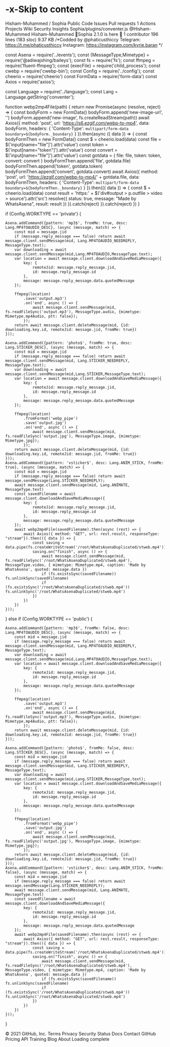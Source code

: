 # -x-Skip to content
Hisham-Muhammed
/
Sophia
Public
Code
Issues
Pull requests
1
Actions
Projects
Wiki
Security
Insights
Sophia/plugins/conventer.js
@Hisham-Muhammed
Hisham-Muhammed 👑Sophia 2.1.0 is here 👑
 1 contributor
196 lines (183 sloc)  9.37 KB
/*Codded by @phaticusthiccy
Telegram: https://t.me/phaticusthiccy
Instagram: https://instagram.com/kyrie.baran
*/

const Asena = require('../events');
const {MessageType,Mimetype} = require('@adiwajshing/baileys');
const fs = require('fs');
const ffmpeg = require('fluent-ffmpeg');
const {execFile} = require('child_process');
const cwebp = require('cwebp-bin');
const Config = require('../config');
const cheerio = require('cheerio')
const FormData = require('form-data')
const Axios = require('axios');

const Language = require('../language');
const Lang = Language.getString('conventer');

function webp2mp4File(path) {
    return new Promise(async (resolve, reject) => {
        const bodyForm = new FormData()
        bodyForm.append('new-image-url', '')
        bodyForm.append('new-image', fs.createReadStream(path))
        await Axios({
            method: 'post',
            url: 'https://s6.ezgif.com/webp-to-mp4',
            data: bodyForm,
            headers: {
                'Content-Type': `multipart/form-data boundary=${bodyForm._boundary}`
            }
        }).then(async ({ data }) => {
            const bodyFormThen = new FormData()
            const $ = cheerio.load(data)
            const file = $('input[name="file"]').attr('value')
            const token = $('input[name="token"]').attr('value')
            const convert = $('input[name="file"]').attr('value')
            const gotdata = {
                file: file,
                token: token,
                convert: convert
            }
            bodyFormThen.append('file', gotdata.file)
            bodyFormThen.append('token', gotdata.token)
            bodyFormThen.append('convert', gotdata.convert)
            await Axios({
                method: 'post',
                url: 'https://ezgif.com/webp-to-mp4/' + gotdata.file,
                data: bodyFormThen,
                headers: {
                    'Content-Type': `multipart/form-data boundary=${bodyFormThen._boundary}`
                }
            }).then(({ data }) => {
                const $ = cheerio.load(data)
                const result = 'https:' + $('div#output > p.outfile > video > source').attr('src')
                resolve({
                    status: true,
                    message: "Made by WhatsAsena",
                    result: result
                })
            }).catch(reject)
        }).catch(reject)
    })
}

if (Config.WORKTYPE == 'private') {

    Asena.addCommand({pattern: 'mp3$', fromMe: true, desc: Lang.MP4TOAUDİO_DESC}, (async (message, match) => {    
        const mid = message.jid
        if (message.reply_message === false) return await message.client.sendMessage(mid, Lang.MP4TOAUDİO_NEEDREPLY, MessageType.text);
        var downloading = await message.client.sendMessage(mid,Lang.MP4TOAUDİO,MessageType.text);
        var location = await message.client.downloadAndSaveMediaMessage({
            key: {
                remoteJid: message.reply_message.jid,
                id: message.reply_message.id
            },
            message: message.reply_message.data.quotedMessage
        });

        ffmpeg(location)
            .save('output.mp3')
            .on('end', async () => {
                await message.client.sendMessage(mid, fs.readFileSync('output.mp3'), MessageType.audio, {mimetype: Mimetype.mp4Audio, ptt: false});
            });
        return await message.client.deleteMessage(mid, {id: downloading.key.id, remoteJid: message.jid, fromMe: true})
    }));

    Asena.addCommand({pattern: 'photo$', fromMe: true, desc: Lang.STİCKER_DESC}, (async (message, match) => {   
        const mid = message.jid
        if (message.reply_message === false) return await message.client.sendMessage(mid, Lang.STİCKER_NEEDREPLY, MessageType.text);
        var downloading = await message.client.sendMessage(mid,Lang.STİCKER,MessageType.text);
        var location = await message.client.downloadAndSaveMediaMessage({
            key: {
                remoteJid: message.reply_message.jid,
                id: message.reply_message.id
            },
            message: message.reply_message.data.quotedMessage
        });

        ffmpeg(location)
            .fromFormat('webp_pipe')
            .save('output.jpg')
            .on('end', async () => {
                await message.client.sendMessage(mid, fs.readFileSync('output.jpg'), MessageType.image, {mimetype: Mimetype.jpg});
            });
        return await message.client.deleteMessage(mid, {id: downloading.key.id, remoteJid: message.jid, fromMe: true})
    }));
    Asena.addCommand({pattern: 'vsticker$', desc: Lang.ANİM_STİCK, fromMe: true}, (async (message, match) => {
        const mid = message.jid
        if (message.reply_message === false) return await message.sendMessage(Lang.STİCKER_NEEDREPLY);
        await message.client.sendMessage(mid, Lang.ANİMATE, MessageType.text)
        const savedFilename = await message.client.downloadAndSaveMediaMessage({
            key: {
                remoteJid: message.reply_message.jid,
                id: message.reply_message.id
            },
            message: message.reply_message.data.quotedMessage
        });
        await webp2mp4File(savedFilename).then(async (rest) => {
            await Axios({ method: "GET", url: rest.result, responseType: "stream"}).then(({ data }) => {
                const saving = data.pipe(fs.createWriteStream('/root/WhatsAsenaDuplicated/stweb.mp4'))
                saving.on("finish", async () => {
                    await message.client.sendMessage(mid, fs.readFileSync('/root/WhatsAsenaDuplicated/stweb.mp4'), MessageType.video, { mimetype: Mimetype.mp4, caption: 'Made by WhatsAsena', quoted: message.data })
                    if (fs.existsSync(savedFilename)) fs.unlinkSync(savedFilename)
                    if (fs.existsSync('/root/WhatsAsenaDuplicated/stweb.mp4')) fs.unlinkSync('/root/WhatsAsenaDuplicated/stweb.mp4')
                })
            })
        })
    }));
}
else if (Config.WORKTYPE == 'public') {

    Asena.addCommand({pattern: 'mp3$', fromMe: false, desc: Lang.MP4TOAUDİO_DESC}, (async (message, match) => {    
        const mid = message.jid
        if (message.reply_message === false) return await message.client.sendMessage(mid, Lang.MP4TOAUDİO_NEEDREPLY, MessageType.text);
        var downloading = await message.client.sendMessage(mid,Lang.MP4TOAUDİO,MessageType.text);
        var location = await message.client.downloadAndSaveMediaMessage({
            key: {
                remoteJid: message.reply_message.jid,
                id: message.reply_message.id
            },
            message: message.reply_message.data.quotedMessage
        });

        ffmpeg(location)    
            .save('output.mp3')
            .on('end', async () => {
                await message.client.sendMessage(mid, fs.readFileSync('output.mp3'), MessageType.audio, {mimetype: Mimetype.mp4Audio, ptt: false});
            });
        return await message.client.deleteMessage(mid, {id: downloading.key.id, remoteJid: message.jid, fromMe: true})
    }));

    Asena.addCommand({pattern: 'photo$', fromMe: false, desc: Lang.STİCKER_DESC}, (async (message, match) => {    
        const mid = message.jid
        if (message.reply_message === false) return await message.client.sendMessage(mid, Lang.STİCKER_NEEDREPLY, MessageType.text);
        var downloading = await message.client.sendMessage(mid,Lang.STİCKER,MessageType.text);
        var location = await message.client.downloadAndSaveMediaMessage({
            key: {
                remoteJid: message.reply_message.jid,
                id: message.reply_message.id
            },
            message: message.reply_message.data.quotedMessage
        });

        ffmpeg(location)
            .fromFormat('webp_pipe')
            .save('output.jpg')
            .on('end', async () => {
                await message.client.sendMessage(mid, fs.readFileSync('output.jpg'), MessageType.image, {mimetype: Mimetype.jpg});
            });
        return await message.client.deleteMessage(mid, {id: downloading.key.id, remoteJid: message.jid, fromMe: true})
    }));
    Asena.addCommand({pattern: 'vsticker$', desc: Lang.ANİM_STİCK, fromMe: false}, (async (message, match) => {
        const mid = message.jid
        if (message.reply_message === false) return await message.sendMessage(Lang.STİCKER_NEEDREPLY);
        await message.client.sendMessage(mid, Lang.ANİMATE, MessageType.text)
        const savedFilename = await message.client.downloadAndSaveMediaMessage({
            key: {
                remoteJid: message.reply_message.jid,
                id: message.reply_message.id
            },
            message: message.reply_message.data.quotedMessage
        });
        await webp2mp4File(savedFilename).then(async (rest) => {
            await Axios({ method: "GET", url: rest.result, responseType: "stream"}).then(({ data }) => {
                const saving = data.pipe(fs.createWriteStream('/root/WhatsAsenaDuplicated/stweb.mp4'))
                saving.on("finish", async () => {
                    await message.client.sendMessage(mid, fs.readFileSync('/root/WhatsAsenaDuplicated/stweb.mp4'), MessageType.video, { mimetype: Mimetype.mp4, caption: 'Made by WhatsAsena', quoted: message.data })
                    if (fs.existsSync(savedFilename)) fs.unlinkSync(savedFilename)
                    if (fs.existsSync('/root/WhatsAsenaDuplicated/stweb.mp4')) fs.unlinkSync('/root/WhatsAsenaDuplicated/stweb.mp4')
                })
            })
        })
    }));
}
    
© 2021 GitHub, Inc.
Terms
Privacy
Security
Status
Docs
Contact GitHub
Pricing
API
Training
Blog
About
Loading complete
